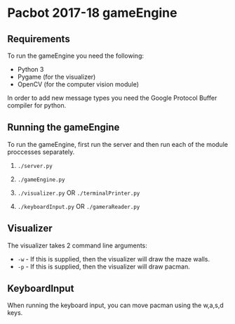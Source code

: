 # Pacbot 2017-18 gameEngine

## Requirements
To run the gameEngine you need the following:
- Python 3
- Pygame (for the visualizer)
- OpenCV (for the computer vision module)

In order to add new message types you need the Google Protocol Buffer compiler for python.

## Running the gameEngine

To run the gameEngine, first run the server and then run each of the module proccesses separately.
1. `./server.py`

2. `./gameEngine.py`

3. `./visualizer.py` OR `./terminalPrinter.py`

4. `./keyboardInput.py` OR `./gameraReader.py`

## Visualizer

The visualizer takes 2 command line arguments:
- `-w` - If this is supplied, then the visualizer will draw the maze walls.
- `-p` - If this is supplied, then the visualizer will draw pacman.

## KeyboardInput

When running the keyboard input, you can move pacman using the w,a,s,d keys.
